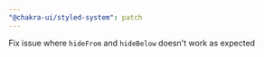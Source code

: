 ```yaml
---
"@chakra-ui/styled-system": patch
---
```


Fix issue where `hideFrom` and `hideBelow` doesn't work as expected
